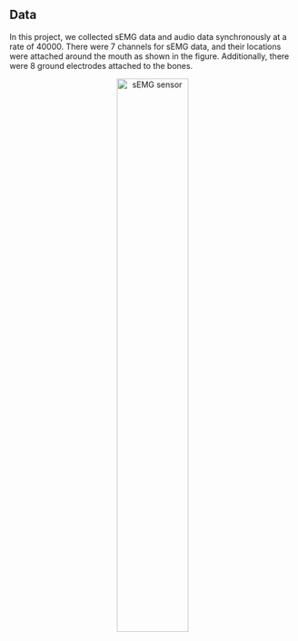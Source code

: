 
## Data
In this project, we collected sEMG data and audio data synchronously at a rate of 40000. There were 7 channels for sEMG data, and their locations were attached around the mouth as shown in the figure. Additionally, there were 8 ground electrodes attached to the bones.
<p align="center">
  <img src="https://user-images.githubusercontent.com/44143351/232257152-2bdccfe7-1e5f-4ceb-a210-d1e0208aec15.jpg" alt="sEMG sensor" width="50%" height="auto">
</p>
